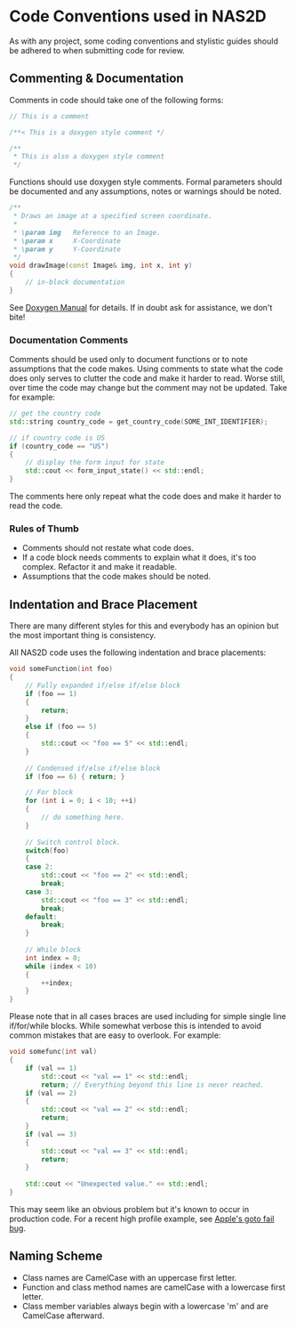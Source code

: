 # Code Conventions used in NAS2D

As with any project, some coding conventions and stylistic guides should be adhered to when submitting code for review.

## Commenting & Documentation

Comments in code should take one of the following forms:

```cpp
// This is a comment

/**< This is a doxygen style comment */

/**
 * This is also a doxygen style comment
 */
```

Functions should use doxygen style comments. Formal parameters should be documented and any assumptions, notes or warnings should be noted.

```cpp
/**
 * Draws an image at a specified screen coordinate.
 *
 * \param img	Reference to an Image.
 * \param x		X-Coordinate
 * \param y		Y-Coordinate
 */
void drawImage(const Image& img, int x, int y)
{
	// in-block documentation
}
```

See [Doxygen Manual](http://www.stack.nl/~dimitri/doxygen/manual/docblocks.html) for details. If in doubt ask for assistance, we don't bite!

### Documentation Comments

Comments should be used only to document functions or to note assumptions that the code makes. Using comments to state what the code does only serves to clutter the code and make it harder to read. Worse still, over time the code may change but the comment may not be updated. Take for example:

```cpp
// get the country code
std::string country_code = get_country_code(SOME_INT_IDENTIFIER);

// if country code is US
if (country_code == "US")
{
    // display the form input for state
    std::cout << form_input_state() << std::endl;
}
```

The comments here only repeat what the code does and make it harder to read the code.

### Rules of Thumb

-   Comments should not restate what code does.
-   If a code block needs comments to explain what it does, it's too complex. Refactor it and make it readable.
-   Assumptions that the code makes should be noted.

## Indentation and Brace Placement

There are many different styles for this and everybody has an opinion but the most important thing is consistency.

All NAS2D code uses the following indentation and brace placements:

```cpp
void someFunction(int foo)
{
	// Fully expanded if/else if/else block
	if (foo == 1)
	{
		return;
	}
	else if (foo == 5)
	{
		std::cout << "foo == 5" << std::endl;
	}
	
	// Condensed if/else if/else block
	if (foo == 6) { return; }

	// For block
	for (int i = 0; i < 10; ++i)
	{
		// do something here.
	}
	
	// Switch control block.
	switch(foo)
	{
	case 2:
		std::cout << "foo == 2" << std::endl;
		break;
	case 3:
		std::cout << "foo == 3" << std::endl;
		break;
	default:
		break;
	}
	
	// While block
	int index = 0;
	while (index < 10)
	{
		++index;
	}
}
```

Please note that in all cases braces are used including for simple single line if/for/while blocks. While somewhat verbose this is intended to avoid common mistakes that are easy to overlook. For example:

```cpp
void somefunc(int val)
{
	if (val == 1)
		std::cout << "val == 1" << std::endl;
		return; // Everything beyond this line is never reached.
	if (val == 2)
	{
		std::cout << "val == 2" << std::endl;
		return;
	}
	if (val == 3)
	{
		std::cout << "val == 3" << std::endl;
		return;
	}
	
	std::cout << "Unexpected value." << std::endl;
}
```

This may seem like an obvious problem but it's known to occur in production code. For a recent high profile example, see [Apple's goto fail bug](https://en.wikipedia.org/wiki/Unreachable_code#goto_fail_bug).

## Naming Scheme

-   Class names are CamelCase with an uppercase first letter.
-   Function and class method names are camelCase with a lowercase first letter.
-   Class member variables always begin with a lowercase 'm' and are CamelCase afterward.
